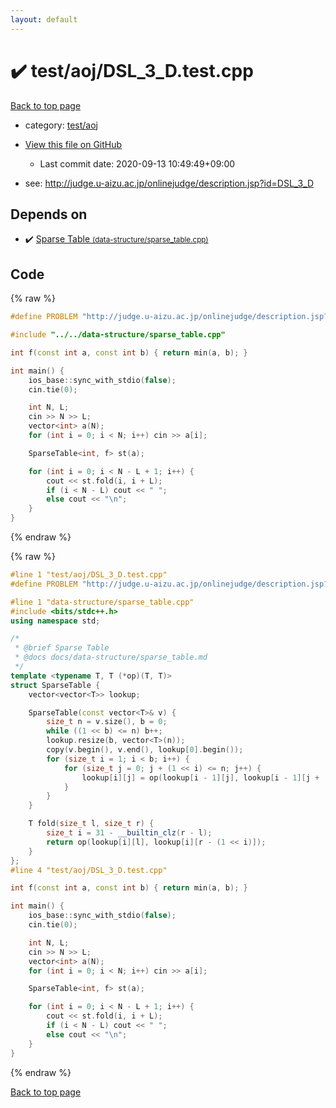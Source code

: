 ```yaml
---
layout: default
---
```


<!-- mathjax config similar to math.stackexchange -->
<script type="text/javascript" async
  src="https://cdnjs.cloudflare.com/ajax/libs/mathjax/2.7.5/MathJax.js?config=TeX-MML-AM_CHTML">
</script>
<script type="text/x-mathjax-config">
  MathJax.Hub.Config({
    TeX: { equationNumbers: { autoNumber: "AMS" }},
    tex2jax: {
      inlineMath: [ ['$','$'] ],
      processEscapes: true
    },
    "HTML-CSS": { matchFontHeight: false },
    displayAlign: "left",
    displayIndent: "2em"
  });
</script>

<script type="text/javascript" src="https://cdnjs.cloudflare.com/ajax/libs/jquery/3.4.1/jquery.min.js"></script>
<script src="https://cdn.jsdelivr.net/npm/jquery-balloon-js@1.1.2/jquery.balloon.min.js" integrity="sha256-ZEYs9VrgAeNuPvs15E39OsyOJaIkXEEt10fzxJ20+2I=" crossorigin="anonymous"></script>
<script type="text/javascript" src="../../../assets/js/copy-button.js"></script>
<link rel="stylesheet" href="../../../assets/css/copy-button.css" />


# :heavy_check_mark: test/aoj/DSL_3_D.test.cpp

<a href="../../../index.html">Back to top page</a>

* category: <a href="../../../index.html#0d0c91c0cca30af9c1c9faef0cf04aa9">test/aoj</a>
* <a href="{{ site.github.repository_url }}/blob/master/test/aoj/DSL_3_D.test.cpp">View this file on GitHub</a>
    - Last commit date: 2020-09-13 10:49:49+09:00


* see: <a href="http://judge.u-aizu.ac.jp/onlinejudge/description.jsp?id=DSL_3_D">http://judge.u-aizu.ac.jp/onlinejudge/description.jsp?id=DSL_3_D</a>


## Depends on

* :heavy_check_mark: <a href="../../../library/data-structure/sparse_table.cpp.html">Sparse Table <small>(data-structure/sparse_table.cpp)</small></a>


## Code

<a id="unbundled"></a>
{% raw %}
```cpp
#define PROBLEM "http://judge.u-aizu.ac.jp/onlinejudge/description.jsp?id=DSL_3_D"

#include "../../data-structure/sparse_table.cpp"

int f(const int a, const int b) { return min(a, b); }

int main() {
    ios_base::sync_with_stdio(false);
    cin.tie(0);

    int N, L;
    cin >> N >> L;
    vector<int> a(N);
    for (int i = 0; i < N; i++) cin >> a[i];

    SparseTable<int, f> st(a);

    for (int i = 0; i < N - L + 1; i++) {
        cout << st.fold(i, i + L);
        if (i < N - L) cout << " ";
        else cout << "\n";
    }
}
```
{% endraw %}

<a id="bundled"></a>
{% raw %}
```cpp
#line 1 "test/aoj/DSL_3_D.test.cpp"
#define PROBLEM "http://judge.u-aizu.ac.jp/onlinejudge/description.jsp?id=DSL_3_D"

#line 1 "data-structure/sparse_table.cpp"
#include <bits/stdc++.h>
using namespace std;

/*
 * @brief Sparse Table
 * @docs docs/data-structure/sparse_table.md
 */
template <typename T, T (*op)(T, T)>
struct SparseTable {
    vector<vector<T>> lookup;

    SparseTable(const vector<T>& v) {
        size_t n = v.size(), b = 0;
        while ((1 << b) <= n) b++;
        lookup.resize(b, vector<T>(n));
        copy(v.begin(), v.end(), lookup[0].begin());
        for (size_t i = 1; i < b; i++) {
            for (size_t j = 0; j + (1 << i) <= n; j++) {
                lookup[i][j] = op(lookup[i - 1][j], lookup[i - 1][j + (1 << (i - 1))]);
            }
        }
    }

    T fold(size_t l, size_t r) {
        size_t i = 31 - __builtin_clz(r - l);
        return op(lookup[i][l], lookup[i][r - (1 << i)]);
    }
};
#line 4 "test/aoj/DSL_3_D.test.cpp"

int f(const int a, const int b) { return min(a, b); }

int main() {
    ios_base::sync_with_stdio(false);
    cin.tie(0);

    int N, L;
    cin >> N >> L;
    vector<int> a(N);
    for (int i = 0; i < N; i++) cin >> a[i];

    SparseTable<int, f> st(a);

    for (int i = 0; i < N - L + 1; i++) {
        cout << st.fold(i, i + L);
        if (i < N - L) cout << " ";
        else cout << "\n";
    }
}

```
{% endraw %}

<a href="../../../index.html">Back to top page</a>

